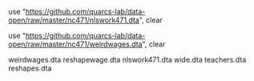 use "https://github.com/quarcs-lab/data-open/raw/master/nc471/nlswork471.dta", clear

use "https://github.com/quarcs-lab/data-open/raw/master/nc471/weirdwages.dta", clear

weirdwages.dta
reshapewage.dta
nlswork471.dta
wide.dta
teachers.dta
reshapes.dta
